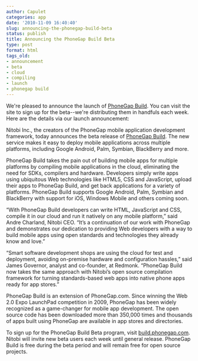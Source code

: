 ```yaml
---
author: Capulet
categories: app
date: '2010-11-09 16:40:40'
slug: announcing-the-phonegap-build-beta
status: publish
title: Announcing the PhoneGap Build Beta
type: post
format: html
tags_old:
- announcement
- beta
- cloud
- compiling
- launch
- phonegap build
---
```


We're pleased to announce the launch of [PhoneGap Build](http://build.phonegap.com/). You can visit the site to sign up for the beta--we're distributing them in handfuls each week. Here are the details via our launch announcement:

Nitobi Inc., the creators of the PhoneGap mobile application development framework, today announces the beta release of [PhoneGap Build](http://build.phonegap.com). The new service makes it easy to deploy mobile applications across multiple platforms, including Google Android, Palm, Symbian, BlackBerry and more.

PhoneGap Build takes the pain out of building mobile apps for multiple platforms by compiling mobile applications in the cloud, eliminating the need for SDKs, compilers and hardware. Developers simply write apps using ubiquitous Web technologies like HTML5, CSS and JavaScript, upload their apps to PhoneGap Build, and get back applications for a variety of platforms. PhoneGap Build supports Google Android, Palm, Symbian and BlackBerry with support for iOS, Windows Mobile and others coming soon.

“With PhoneGap Build developers can write HTML, JavaScript and CSS, compile it in our cloud and run it natively on any mobile platform,” said Andre Charland, Nitobi CEO. “It’s a continuation of our work with PhoneGap and demonstrates our dedication to providing Web developers with a way to build mobile apps using open standards and technologies they already know and love.”

“Smart software development shops are using the cloud for test and deployment, avoiding on-premise hardware and configuration hassles,” said James Governor, analyst and co-founder, at Redmonk. “PhoneGap Build now takes the same approach with Nitobi’s open source compilation framework for turning standards-based web apps into native phone apps ready for app stores.”

PhoneGap Build is an extension of PhoneGap.com. Since winning the Web 2.0 Expo LaunchPad competition in 2009, PhoneGap has been widely recognized as a game-changer for mobile app development. The open source code has been downloaded more than 350,000 times and thousands of apps built using PhoneGap are available in app stores and directories.

To sign up for the PhoneGap Build Beta program, visit [build.phonegap.com](http://build.phonegap.com). Nitobi will invite new beta users each week until general release. PhoneGap Build is free during the beta period and will remain free for open source projects.
